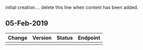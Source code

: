 initial creation.... delete this line when content has been added.

## 05-Feb-2019
| Change    | Version   | Status           | Endpoint
|:---------:|:---------:|:----------------:|:-------------------------------
|           |           |                  |